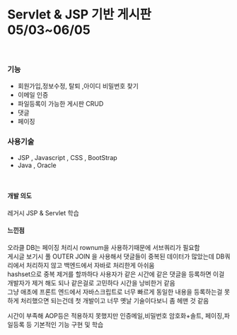 <h1>Servlet & JSP 기반 게시판  05/03~06/05 </h1>
<br/>
<h3>기능</h3>
<ul>
<li>회원가입,정보수정, 탈퇴 ,아이디 비밀번호 찾기</li>
<li>이메일 인증</li>
 <li>파일등록이 가능한 게시판 CRUD</li>
  <li>댓글</li>
  <li>페이징</li>
  
</ul>
<h3>사용기술</h3>
<ul>
<li>JSP , Javascript , CSS , BootStrap </li>
<li>Java , Oracle</li>
</ul>
<br/>
<h4>개발 의도</h4>
<p>레거시 JSP & Servlet 학습 
<br/>
</p>
<h4>느낀점</h4>
<p>오라클 DB는 페이징 처리시 rownum을 사용하기때문에 서브쿼리가 필요함 
<br/>
  게시글 보기시 풀 OUTER JOIN 을 사용해서 댓글들이 중복된 데이터가 많았는데 DB쿼리에서 처리하지 않고 백엔드에서 자바로 처리한게 아쉬움 
  <br/>
  hashset으로 중복 제거를 할까하다 사용자가 같은 시간에 같은 댓글을 등록하면 이걸 개발자가 제거 해도 되나 같은걸로 고민하다 시간을 낭비한거 같음
  <br/> 
  그냥 애초에 프론트 엔드에서 자바스크립트로 너무 빠르게 동일한 내용을 등록하는걸 못하게 처리했으면 되는건데 첫 개발이고 너무 옛날 기술이다보니 좀 헤맨 것 같음   
  <br/>

  시간이 부족해 AOP등은 적용하지 못했지만 인증메일,비밀번호 암호화+솔트, 페이징,파일등록 등 기본적인 기능 구현 및 학습
</p>
